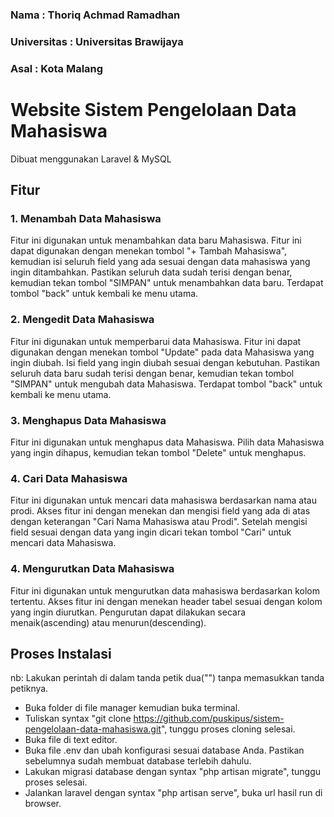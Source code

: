 ### Nama          : Thoriq Achmad Ramadhan 
### Universitas   : Universitas Brawijaya
### Asal          : Kota Malang

# Website Sistem Pengelolaan Data Mahasiswa
Dibuat menggunakan Laravel & MySQL

## Fitur
### 1. Menambah Data Mahasiswa
Fitur ini digunakan untuk menambahkan data baru Mahasiswa. Fitur ini dapat digunakan dengan menekan tombol "+ Tambah Mahasiswa", kemudian isi seluruh field yang ada sesuai dengan data mahasiswa yang ingin ditambahkan. Pastikan seluruh data sudah terisi dengan benar, kemudian tekan tombol "SIMPAN" untuk menambahkan data baru. Terdapat tombol "back" untuk kembali ke menu utama.

### 2. Mengedit Data Mahasiswa
Fitur ini digunakan untuk memperbarui data Mahasiswa. Fitur ini dapat digunakan dengan menekan tombol "Update" pada data Mahasiswa yang ingin diubah. Isi field yang ingin diubah sesuai dengan kebutuhan. Pastikan seluruh data baru sudah terisi dengan benar, kemudian tekan tombol "SIMPAN" untuk mengubah data Mahasiswa. Terdapat tombol "back" untuk kembali ke menu utama.

### 3. Menghapus Data Mahasiswa
Fitur ini digunakan untuk menghapus data Mahasiswa. Pilih data Mahasiswa yang ingin dihapus, kemudian tekan tombol "Delete" untuk menghapus. 

### 4. Cari Data Mahasiswa
Fitur ini digunakan untuk mencari data mahasiswa berdasarkan nama atau prodi. Akses fitur ini dengan menekan dan mengisi field yang ada di atas dengan keterangan "Cari Nama Mahasiswa atau Prodi". Setelah mengisi field sesuai dengan data yang ingin dicari tekan tombol "Cari" untuk mencari data Mahasiswa.

### 4. Mengurutkan Data Mahasiswa
Fitur ini digunakan untuk mengurutkan data mahasiswa berdasarkan kolom tertentu. Akses fitur ini dengan menekan header tabel sesuai dengan kolom yang ingin diurutkan. Pengurutan dapat dilakukan secara menaik(ascending) atau menurun(descending).

## Proses Instalasi
nb: Lakukan perintah di dalam tanda petik dua("") tanpa memasukkan tanda petiknya.

- Buka folder di file manager kemudian buka terminal. 
- Tuliskan syntax "git clone https://github.com/puskipus/sistem-pengelolaan-data-mahasiswa.git", tunggu proses cloning selesai. 
- Buka file di text editor. 
- Buka file .env dan ubah konfigurasi sesuai database Anda. Pastikan sebelumnya sudah membuat database terlebih dahulu.
- Lakukan migrasi database dengan syntax "php artisan migrate", tunggu proses selesai.
- Jalankan laravel dengan syntax "php artisan serve", buka url hasil run di browser.
